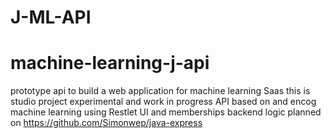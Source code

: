 # J-ML-API
# machine-learning-j-api
prototype api to build a web application for machine learning Saas
this is studio project experimental  and
work in progress
API based on and encog machine learning
using Restlet
UI and memberships backend logic planned on https://github.com/Simonwep/java-express 


